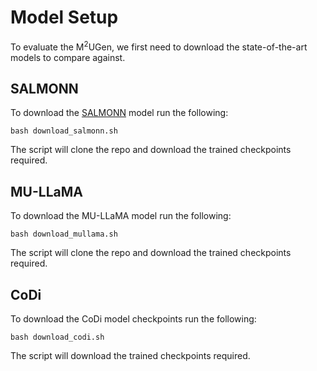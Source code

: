 #  Model Setup

To evaluate the M<sup>2</sup>UGen, we first need to download the state-of-the-art models to compare against.

## SALMONN

To download the [SALMONN](https://github.com/bytedance/SALMONN) model run the following:
```commandline
bash download_salmonn.sh
```
The script will clone the repo and download the trained checkpoints required. 

## MU-LLaMA

To download the MU-LLaMA model run the following:
```commandline
bash download_mullama.sh
```
The script will clone the repo and download the trained checkpoints required. 

## CoDi

To download the CoDi model checkpoints run the following:
```commandline
bash download_codi.sh
```
The script will download the trained checkpoints required. 
